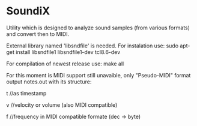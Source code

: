 # SoundiX
Utility which is designed to analyze sound samples (from various formats) and convert then to MIDI.

External library named 'libsndfile' is needed.
For instalation use: sudo apt-get install libsndfile1 libsndfile1-dev tcl8.6-dev

For compilation of newest release use:
make all

For this moment is MIDI support still unavaible, only "Pseudo-MIDI" format output notes.out 
with its structure:

t	//as timestamp

v	//velocity or volume (also MIDI compatible)

f	//frequency in MIDI compatible formate (dec -> byte)
